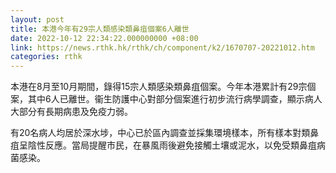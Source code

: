```yaml
---
layout: post
title: 本港今年有29宗人類感染類鼻疽個案6人離世
date: 2022-10-12 22:34:22.000000000 +08:00
link: https://news.rthk.hk/rthk/ch/component/k2/1670707-20221012.htm
categories: rthk
---
```


本港在8月至10月期間，錄得15宗人類感染類鼻疽個案。今年本港累計有29宗個案，其中6人已離世。衞生防護中心對部分個案進行初步流行病學調查，顯示病人大部分有長期病患及免疫力弱。

有20名病人均居於深水埗，中心已於區內調查並採集環境樣本，所有樣本對類鼻疽呈陰性反應。當局提醒市民，在暴風雨後避免接觸土壤或泥水，以免受類鼻疽病菌感染。
